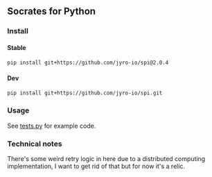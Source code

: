 ## Socrates for Python

### Install

#### Stable

```bash
pip install git+https://github.com/jyro-io/spi@2.0.4
```

#### Dev

```bash
pip install git+https://github.com/jyro-io/spi.git
```

### Usage

See [tests.py](tests.py) for example code.

### Technical notes

There's some weird retry logic in here due to a 
distributed computing implementation,
I want to get rid of that but for now it's a relic.